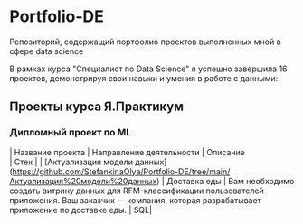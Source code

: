 # Portfolio-DE
Репозиторий, содержащий портфолио проектов выполненных мной в сфере data science


В рамках курса "Специалист по Data Science" я успешно завершила 16 проектов, демонстрируя свои навыки и умения в работе с данными:

## Проекты курса Я.Практикум
### Дипломный проект по ML
| Название проекта	                                                                                                     | Направление деятельности	 | Описание                        
                                                                                                                                  | Стек |
| [Актуализация модели данных] (https://github.com/StefankinaOlya/Portfolio-DE/tree/main/Актуализация%20модели%20данных) | Доставка еды              | Вам необходимо создать витрину данных для RFM-классификации пользователей приложения. Ваш заказчик — компания, которая разрабатывает приложение по доставке еды. | SQL|
